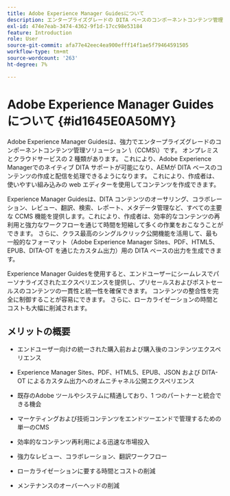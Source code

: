 ```yaml
---
title: Adobe Experience Manager Guidesについて
description: エンタープライズグレードの DITA ベースのコンポーネントコンテンツ管理ソリューションである Adobe Experience Manager Guides について説明します。Experience Manager Guides のメリットを理解します。
exl-id: 474e7eab-3474-4362-9f1d-17cc98e53184
feature: Introduction
role: User
source-git-commit: afa77e42eec4ea900efff14f1ae5f79464591505
workflow-type: tm+mt
source-wordcount: '263'
ht-degree: 7%

---
```


# Adobe Experience Manager Guidesについて {#id1645E0A50MY}

Adobe Experience Manager Guidesは、強力でエンタープライズグレードのコンポーネントコンテンツ管理ソリューション \（CCMS\）です。 オンプレミスとクラウドサービスの 2 種類があります。 これにより、Adobe Experience Managerでのネイティブ DITA サポートが可能になり、AEMが DITA ベースのコンテンツの作成と配信を処理できるようになります。 これにより、作成者は、使いやすい組み込みの web エディターを使用してコンテンツを作成できます。

Experience Manager Guidesは、DITA コンテンツのオーサリング、コラボレーション、レビュー、翻訳、検索、レポート、メタデータ管理など、すべての主要な CCMS 機能を提供します。これにより、作成者は、効率的なコンテンツの再利用と強力なワークフローを通じて時間を短縮して多くの作業をおこなうことができます。 さらに、クラス最高のシングルクリック公開機能を活用して、最も一般的なフォーマット（Adobe Experience Manager Sites、PDF、HTML5、EPUB、DITA-OT を通じたカスタム出力）用の DITA ベースの出力を生成できます。

Experience Manager Guidesを使用すると、エンドユーザーにシームレスでパーソナライズされたエクスペリエンスを提供し、プリセールスおよびポストセールスのコンテンツの一貫性と統一性を確保できます。 コンテンツの整合性を完全に制御することが容易にできます。 さらに、ローカライゼーションの時間とコストも大幅に削減されます。

## メリットの概要

- エンドユーザー向けの統一された購入前および購入後のコンテンツエクスペリエンス

- Experience Manager Sites、PDF、HTML5、EPUB、JSON および DITA-OT によるカスタム出力へのオムニチャネル公開エクスペリエンス

- 既存のAdobe ツールやシステムに精通しており、1 つのパートナーと統合できる機会

- マーケティングおよび技術コンテンツをエンドツーエンドで管理するための単一のCMS

- 効率的なコンテンツ再利用による迅速な市場投入

- 強力なレビュー、コラボレーション、翻訳ワークフロー

- ローカライゼーションに要する時間とコストの削減

- メンテナンスのオーバーヘッドの削減
